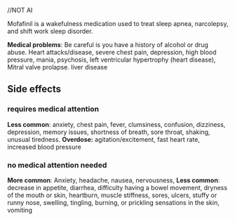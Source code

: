 //NOT AI

Mofafinil is a wakefulness medication used to treat sleep apnea, narcolepsy, and shift work sleep disorder. 














**Medical problems**:
Be careful is you have a history of alcohol or drug abuse. Heart attacks/disease, severe chest pain, depression, high blood pressure, mania, psychosis, left ventricular hypertrophy (heart disease), Mitral valve prolapse. liver disease
## **Side effects** 
### **requires medical attention**

**Less common**: anxiety, chest pain, fever, clumsiness, confusion, dizziness, depression, memory issues, shortness of breath, sore throat, shaking, unusual tiredness. 
**Overdose:** agitation/excitement, fast heart rate, increased blood pressure

### no medical attention needed
**More common**: Anxiety, headache, nausea, nervousness, 
**Less common**: decrease in appetite, diarrhea, difficulty having a bowel movement, dryness of the mouth or skin, heartburn, muscle stiffness, sores, ulcers, stuffy or runny nose, swelling, 
tingling, burning, or prickling sensations in the skin, vomiting